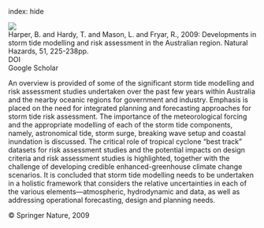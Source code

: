 index: hide

<div class="Citation">
    <div class="Citation-thumb CitationThumb-linked"  data-href="https://doi.org/10.1007/s11069-009-9382-3">
      <img src="https://static.claimspace.cloud/climate-study-static/refs/thumbs/13/Harper_et_al_2009-thumb.png" />
    </div>

  <div class="Citation-body">
    <div class="Citation-text">Harper, B. and Hardy, T. and Mason, L. and Fryar, R., 2009: Developments in storm tide modelling and risk assessment in the Australian region. <span class="Article-journal">Natural Hazards, </span><span class="Article-volume">51, </span>225-238pp.</div>
    <div class="Citation-links">
      <div class="CitationLink" data-href="https://doi.org/10.1007/s11069-009-9382-3">
        <div class="CitationLink-icon CitationLink-Doi"></div>
        <div class="CitationLink-text">DOI</div>
      </div>
      <div class="CitationLink" data-href="https://scholar.google.com/scholar?q=10.1007/s11069-009-9382-3">
        <div class="CitationLink-icon CitationLink-Scholar"></div>
        <div class="CitationLink-text">Google Scholar</div>
      </div>
    </div>
  </div>
</div>

An overview is provided of some of the significant storm tide modelling and risk assessment studies undertaken over the past few years within Australia and the nearby oceanic regions for government and industry. Emphasis is placed on the need for integrated planning and forecasting approaches for storm tide risk assessment. The importance of the meteorological forcing and the appropriate modelling of each of the storm tide components, namely, astronomical tide, storm surge, breaking wave setup and coastal inundation is discussed. The critical role of tropical cyclone “best track” datasets for risk assessment studies and the potential impacts on design criteria and risk assessment studies is highlighted, together with the challenge of developing credible enhanced-greenhouse climate change scenarios. It is concluded that storm tide modelling needs to be undertaken in a holistic framework that considers the relative uncertainties in each of the various elements—atmospheric, hydrodynamic and data, as well as addressing operational forecasting, design and planning needs.

<div class="Citation-copy">
&copy; Springer Nature, 2009
</div>